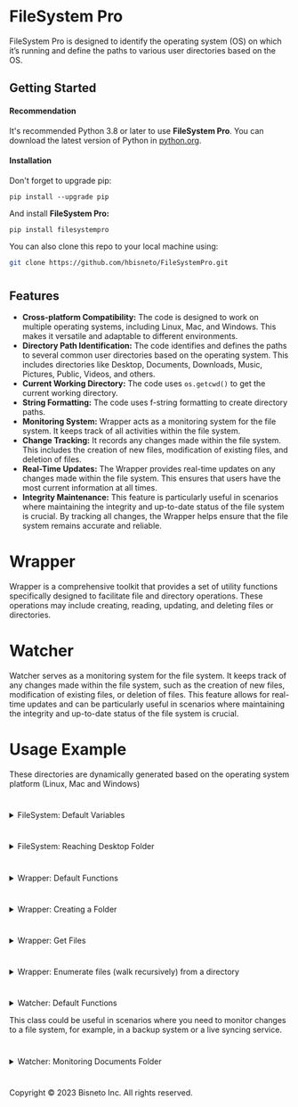 # FileSystem Pro

FileSystem Pro is designed to identify the operating system (OS) on which it’s running and define the paths to various user directories based on the OS.

## Getting Started

#### Recommendation

It's recommended Python 3.8 or later to use **FileSystem Pro**. You can download the latest version of Python in [python.org](https://www.python.org/).

#### Installation

Don't forget to upgrade pip:

```
pip install --upgrade pip
```

And install **FileSystem Pro:**

```
pip install filesystempro
```

You can also clone this repo to your local machine using:

```sh
git clone https://github.com/hbisneto/FileSystemPro.git
```

#

## Features
- **Cross-platform Compatibility:** The code is designed to work on multiple operating systems, including Linux, Mac, and Windows. This makes it versatile and adaptable to different environments.
- **Directory Path Identification:** The code identifies and defines the paths to several common user directories based on the operating system. This includes directories like Desktop, Documents, Downloads, Music, Pictures, Public, Videos, and others.
- **Current Working Directory:** The code uses `os.getcwd()` to get the current working directory.
- **String Formatting:** The code uses f-string formatting to create directory paths.
- **Monitoring System:** Wrapper acts as a monitoring system for the file system. It keeps track of all activities within the file system.
- **Change Tracking:** It records any changes made within the file system. This includes the creation of new files, modification of existing files, and deletion of files.
- **Real-Time Updates:** The Wrapper provides real-time updates on any changes made within the file system. This ensures that users have the most current information at all times.
- **Integrity Maintenance:** This feature is particularly useful in scenarios where maintaining the integrity and up-to-date status of the file system is crucial. By tracking all changes, the Wrapper helps ensure that the file system remains accurate and reliable.

#

# Wrapper

Wrapper is a comprehensive toolkit that provides a set of utility functions specifically designed to facilitate file and directory operations. These operations may include creating, reading, updating, and deleting files or directories.

#

# Watcher

Watcher serves as a monitoring system for the file system. It keeps track of any changes made within the file system, such as the creation of new files, modification of existing files, or deletion of files. This feature allows for real-time updates and can be particularly useful in scenarios where maintaining the integrity and up-to-date status of the file system is crucial.

#

# Usage Example

These directories are dynamically generated based on the operating system platform (Linux, Mac and Windows)
#

<details>
<summary>FileSystem: Default Variables</summary>

```py
import filesystem as fs

# prints the current directory
print(fs.CURRENT_LOCATION)

# prints the User directory
print(fs.user)

# prints the Desktop directory
print(fs.desktop)

# prints the Documents directory
print(fs.documents)

# prints the Downloads directory
print(fs.downloads)

# prints the Music directory
print(fs.music)

# prints the Pictures directory
print(fs.pictures)

# prints the Public directory
print(fs.public)

# prints the Videos directory
print(fs.videos)

# prints Templates directory folder in Linux Environments
print(fs.linux_templates) # (specific to Linux)

# prints Applications directory folder in macOS Environments
print(fs.mac_applications) # (specific to Mac)

# prints Movies directory folder in macOS Environments
print(fs.mac_movies) # (specific to Mac)

# prints ApplicationData directory folder in Windows Environments
print(fs.windows_applicationData) # (specific to Windows)

# prints LocalAppData directory folder in Windows Environments
print(fs.windows_localappdata) # (specific to Windows)

# prints Temp directory folder in Windows Environments
print(fs.windows_temp) # (specific to Windows)

# prints Favorites directory folder in Windows Environments
print(fs.windows_favorites) # (specific to Windows)
```

</details>

#

<details>
<summary>FileSystem: Reaching Desktop Folder</summary>

The following example shows how to get the `Desktop` directory path

```py
import filesystem as fs

desk = fs.desktop

print(desk)
```

Output:

```sh
## On Linux
/home/YOU/Desktop

## On macOS
/Users/YOU/Desktop

## On Windows
C:\Users\YOU\Desktop
```
</details>

#

<details>
<summary>Wrapper: Default Functions</summary>

1. `create_directory(path, create_subdirs=True)`: This function is used to create a directory at the specified `path`. If `create_subdirs` is `True`, the function creates all intermediate-level directories needed to contain the leaf directory. If `create_subdirs` is `False`, the function will raise an error if the directory already exists or if any intermediate-level directories in the path do not exist. Default is **`True`**
<br>If the directories already exist, it does nothing.

2. `create_file(file_name, path, text)`: This function opens a file with the name `file_name` in the directory specified by `path` and writes the content of `text` into the file.

3. `delete(path, recursive=False)`: This function is designed to delete a directory at a given `path`.
<br>If `recursive` is set to `True`, the function will delete the directory and all its contents. If it’s `False`, the function will only delete the directory if it’s empty. Default is **`False`**.

4. `enumerate_files(path)`: This function performs a depth-first traversal of the directory tree at the given path (after expanding any user home directory symbols). It returns a list of dictionaries containing the attributes of each file and directory in the tree.

5. `get_files(path)`: This function takes a path as input (which can include wildcards), expands any user home directory symbols (`~`), and returns a list of dictionaries containing the attributes of each file or directory that matches the path.

6. `get_path_properties(pathname)`: This function takes a file or directory path as input and returns a dictionary containing various attributes of the file or directory. These attributes include the time of last modification, creation time, last access time, name, size, absolute path, parent directory, whether it's a directory or file or link, whether it exists, and its extension (if it's a file).

7. `list_directories(path)`: This function returns a list of all the directories in a given directory.

8. `list_files(path)`: This function returns a list of all the files in a given directory.

9. `make_zip(source, destination)`: This function is used to create a zip archive of a given source directory and move it to a specified destination.

</details>

#

<details>
<summary>Wrapper: Creating a Folder</summary>

The following example shows how to create a new directory named `database` inside the `Documents` directory using **Wrapper**

```py
import filesystem as fs
from filesystem import wrapper as wr

bd_folder = "database"
try:
   wr.create_directory(f'{fs.documents}/{bd_folder}')
except:
   print("Could`t create the folder")
```
</details>

#

<details>
<summary>Wrapper: Get Files</summary>

#### Get files

The following example shows how to get files information from 'Downloads' folder.

```py
# Let's use 'Downloads' folder as example
# That's why I'll import filesystem
import filesystem as fs
# Let's use Wrapper to get info from files in 'Downloads' folder
from filesystem import wrapper as wr
```

```py
# Using the get_files syntax
pointers = wr.get_files(f'{fs.downloads}/*')

print(pointers)
```

Output:

```sh
[{'modified': 1695535334.1411633, 'created': 1697604128.7045012, 'access': 1697604129.781534, 'name': 'CLI.py', 'size': 3345, 'abspath': '/Users/YOU/Downloads/CLI.py', 'dirname': '/Users/YOU/Downloads', 'is_dir': False, 'is_file': True, 'is_link': False, 'exists': True, 'ext': 'py'}, {'modified': 1697605101.6574, 'created': 1697683292.4821024, 'access': 1697683294.46923, 'name': 'Python_Logo.png', 'size': 747809, 'abspath': '/Users/YOU/Downloads/Python_Logo.png', 'dirname': '/Users/YOU/Downloads', 'is_dir': False, 'is_file': True, 'is_link': False, 'exists': True, 'ext': 'png'}, {'modified': 1697681746.0940206, 'created': 1697682027.268841, 'access': 1697682292.5433743, 'name': 'Sample_File.py', 'size': 1031, 'abspath': '/Users/YOU/Downloads/Sample_File.py', 'dirname': '/Users/YOU/Downloads', 'is_dir': False, 'is_file': True, 'is_link': False, 'exists': True, 'ext': 'py'}]
```

#

#### Filter files by extension
The following example is using a list comprehension to filter out files with extension `.py` from the pointers list:

```py
py_files = [x for x in pointers if x["ext"] == "py"]
print(py_files)
```

```sh
[{'modified': 1695535334.1411633, 'created': 1697604128.7045012, 'access': 1697604129.781534, 'name': 'CLI.py', 'size': 3345, 'abspath': '/Users/YOU/Downloads/CLI.py', 'dirname': '/Users/YOU/Downloads', 'is_dir': False, 'is_file': True, 'is_link': False, 'exists': True, 'ext': 'py'}, {'modified': 1697681746.0940206, 'created': 1697682027.268841, 'access': 1697681829.0075543, 'name': 'Sample_File.py', 'size': 1031, 'abspath': '/Users/YOU/Downloads/Sample_File.py', 'dirname': '/Users/YOU/Downloads', 'is_dir': False, 'is_file': True, 'is_link': False, 'exists': True, 'ext': 'py'}]
```

#

#### Get file names inside the filter
The following code is using a list comprehension that prints the names of all filtered files in the `py_files` list:

```py
print([x["name"] for x in py_files])
```

Output:

```sh
['CLI.py', 'Sample_File.py']
```
</details>

#

<details>
<summary>Wrapper: Enumerate files (walk recursively) from a directory</summary>

The following code is using a list comprehension to generate a list of all files in the `downloads` directory:

```py
tree = [x for x in wr.enumerate_files(fs.downloads)]
print(tree)
```

Output:

```sh
[{'modified': 1697683292.4821026, 'created': 1697683292.4821026, 'access': 1697683292.484029, 'name': 'Downloads', 'size': 224, 'abspath': '/Users/YOU/Downloads', 'dirname': '/Users/YOU', 'is_dir': True, 'is_file': False, 'is_link': False, 'exists': True, 'ext': ''}, {'modified': 1697683288.8639557, 'created': 1697683288.8639557, 'access': 1697602943.1846778, 'name': '.DS_Store', 'size': 6148, 'abspath': '/Users/YOU/Downloads/.DS_Store', 'dirname': '/Users/YOU/Downloads', 'is_dir': False, 'is_file': True, 'is_link': False, 'exists': True, 'ext': 'DS_Store'}, {'modified': 1690685751.342114, 'created': 1690685751.4194765, 'access': 1690685751.342114, 'name': '.localized', 'size': 0, 'abspath': '/Users/YOU/Downloads/.localized', 'dirname': '/Users/YOU/Downloads', 'is_dir': False, 'is_file': True, 'is_link': False, 'exists': True, 'ext': 'localized'}, {'modified': 1695535334.1411633, 'created': 1697604128.7045012, 'access': 1697604129.781534, 'name': 'CLI.py', 'size': 3345, 'abspath': '/Users/YOU/Downloads/CLI.py', 'dirname': '/Users/YOU/Downloads', 'is_dir': False, 'is_file': True, 'is_link': False, 'exists': True, 'ext': 'py'}, {'modified': 1697605101.6574, 'created': 1697683292.4821024, 'access': 1697683294.46923, 'name': 'Python_Logo.png', 'size': 747809, 'abspath': '/Users/YOU/Downloads/Python_Logo.png', 'dirname': '/Users/YOU/Downloads', 'is_dir': False, 'is_file': True, 'is_link': False, 'exists': True, 'ext': 'png'}, {'modified': 1697681746.0940206, 'created': 1697682027.268841, 'access': 1697682292.5433743, 'name': 'Sample_File.py', 'size': 1031, 'abspath': '/Users/YOU/Downloads/Sample_File.py', 'dirname': '/Users/YOU/Downloads', 'is_dir': False, 'is_file': True, 'is_link': False, 'exists': True, 'ext': 'py'}]
```
</details>

#

<details>
<summary>Watcher: Default Functions </summary>

Watcher is used to monitor changes in a file system.

- `__init__(self, root)`: This is the constructor method that initializes the `Watcher` object with a root directory to watch. It also saves the current state of the file system in `self.saved_state`.

- `get_state(self, path)`: This method returns a dictionary where the keys are the absolute paths of all files in the given path and the values are file metadata obtained from the `core.enumerate_files(path)` function.

- `diff(self)`: This method compares the current state of the file system with the saved state and identifies any changes (created, updated, or removed files). It returns a list of dictionaries where each dictionary contains the metadata of a changed file and an additional key "change" indicating the type of change.

- `__str__(self)`: This method returns a string representation of the `Watcher` object.
</details>

This class could be useful in scenarios where you need to monitor changes to a file system, for example, in a backup system or a live syncing service.

#

<details>
<summary>Watcher: Monitoring Documents Folder</summary>

This Watcher example is designed to monitor changes in **Documents** directory and print out the changes as they occur.

```
import os                               # Native library
import time                             # Native library
from datetime import datetime           # Native library

import filesystem as fs                 # FileSystemPro
from filesystem import wrapper as wr    # FileSystemPro

class core:
    @staticmethod
    def enumerate_files(path):
        for dirpath, dirnames, filenames in wr.enumerate_files(path):
            for filename in filenames:
                abspath = os.path.join(dirpath, filename)
                modified = os.path.getmtime(abspath)
                yield {
                "abspath": abspath,
                "modified": modified
                }

# Create a new instance of Watcher class
watcher = wr.Watcher(f'{fs.documents}')

# Run `diff` method to get directory changes
while True:
    changes = watcher.diff()
    if changes:
        print(f"Changes detected at: {datetime.now()}:")
        for change in changes:
            print(f"{change['abspath']} was {change['change']}")
    time.sleep(10)  # Awaits for 10 seconds before a new verification

```
</details>

#

Copyright © 2023 Bisneto Inc. All rights reserved.